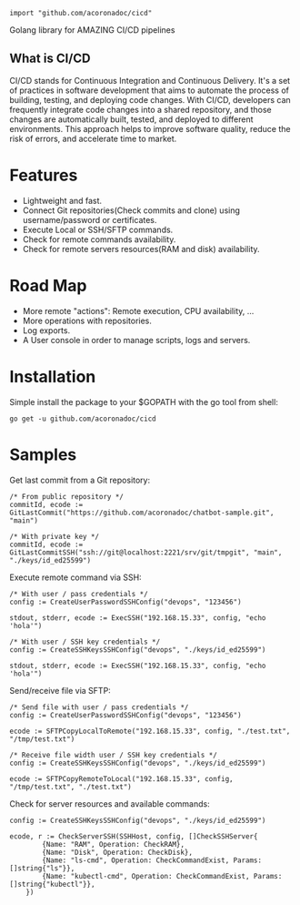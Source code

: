 ```
import "github.com/acoronadoc/cicd"
```

Golang library for AMAZING CI/CD pipelines

## What is CI/CD

CI/CD stands for Continuous Integration and Continuous Delivery. It's a set of practices in software development that aims to automate the process of building, testing, and deploying code changes. With CI/CD, developers can frequently integrate code changes into a shared repository, and those changes are automatically built, tested, and deployed to different environments. This approach helps to improve software quality, reduce the risk of errors, and accelerate time to market.

# Features

* Lightweight and fast.
* Connect Git repositories(Check commits and clone) using username/password or certificates.
* Execute Local or SSH/SFTP commands.
* Check for remote commands availability.
* Check for remote servers resources(RAM and disk) availability.

# Road Map

* More remote "actions": Remote execution, CPU availability, ...
* More operations with repositories.
* Log exports.
* A User console in order to manage scripts, logs and servers.

# Installation

Simple install the package to your $GOPATH with the go tool from shell:

```
go get -u github.com/acoronadoc/cicd
```

# Samples

Get last commit from a Git repository:

```
/* From public repository */
commitId, ecode := GitLastCommit("https://github.com/acoronadoc/chatbot-sample.git", "main")

/* With private key */
commitId, ecode := GitLastCommitSSH("ssh://git@localhost:2221/srv/git/tmpgit", "main", "./keys/id_ed25599")
```

Execute remote command via SSH:

```
/* With user / pass credentials */
config := CreateUserPasswordSSHConfig("devops", "123456")

stdout, stderr, ecode := ExecSSH("192.168.15.33", config, "echo 'hola'")

/* With user / SSH key credentials */
config := CreateSSHKeysSSHConfig("devops", "./keys/id_ed25599")

stdout, stderr, ecode := ExecSSH("192.168.15.33", config, "echo 'hola'")
```

Send/receive file via SFTP:

```
/* Send file with user / pass credentials */
config := CreateUserPasswordSSHConfig("devops", "123456")

ecode := SFTPCopyLocalToRemote("192.168.15.33", config, "./test.txt", "/tmp/test.txt")

/* Receive file width user / SSH key credentials */
config := CreateSSHKeysSSHConfig("devops", "./keys/id_ed25599")

ecode := SFTPCopyRemoteToLocal("192.168.15.33", config, "/tmp/test.txt", "./test.txt")
```

Check for server resources and available commands:

```
config := CreateSSHKeysSSHConfig("devops", "./keys/id_ed25599")

ecode, r := CheckServerSSH(SSHHost, config, []CheckSSHServer{
		{Name: "RAM", Operation: CheckRAM},
		{Name: "Disk", Operation: CheckDisk},
		{Name: "ls-cmd", Operation: CheckCommandExist, Params: []string{"ls"}},
		{Name: "kubectl-cmd", Operation: CheckCommandExist, Params: []string{"kubectl"}},
	})
```